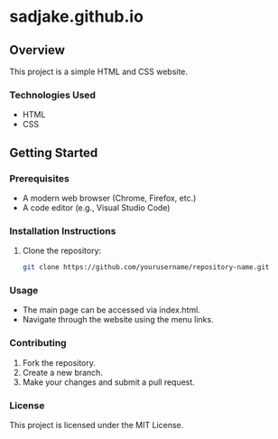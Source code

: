 # sadjake.github.io

## Overview
This project is a simple HTML and CSS website.

### Technologies Used
- HTML
- CSS

## Getting Started

### Prerequisites
- A modern web browser (Chrome, Firefox, etc.)
- A code editor (e.g., Visual Studio Code)

### Installation Instructions
1. Clone the repository:
   ```bash
   git clone https://github.com/yourusername/repository-name.git

### Usage
- The main page can be accessed via index.html.
- Navigate through the website using the menu links.

### Contributing
1. Fork the repository.
2. Create a new branch.
3. Make your changes and submit a pull request.

### License
This project is licensed under the MIT License.

